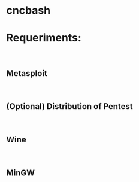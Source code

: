 # cncbash

<h1>Requeriments:</h1>
</br>
<h2>Metasploit</h2>
</br>
<h2>(Optional) Distribution of Pentest</h2>
</br>
<h2>Wine</h2>
</br>
<h2>MinGW</h2>
